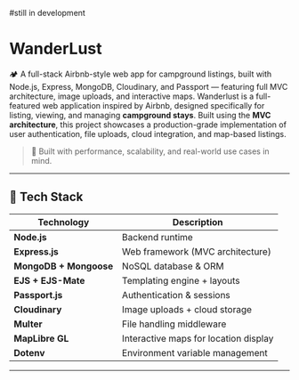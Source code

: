 #still in development
# WanderLust
🏕️ A full-stack Airbnb-style web app for campground listings, built with Node.js, Express, MongoDB, Cloudinary, and Passport — featuring full MVC architecture, image uploads, and interactive maps.
Wanderlust is a full-featured web application inspired by Airbnb, designed specifically for listing, viewing, and managing **campground stays**. Built using the **MVC architecture**, this project showcases a production-grade implementation of user authentication, file uploads, cloud integration, and map-based listings.

> 🚀 Built with performance, scalability, and real-world use cases in mind.

---

## 📁 Tech Stack

| Technology         | Description                          |
|--------------------|--------------------------------------|
| **Node.js**        | Backend runtime                      |
| **Express.js**     | Web framework (MVC architecture)     |
| **MongoDB + Mongoose** | NoSQL database & ORM            |
| **EJS + EJS-Mate** | Templating engine + layouts          |
| **Passport.js**    | Authentication & sessions            |
| **Cloudinary**     | Image uploads + cloud storage        |
| **Multer**         | File handling middleware             |
| **MapLibre GL**    | Interactive maps for location display|
| **Dotenv**         | Environment variable management      |

---
